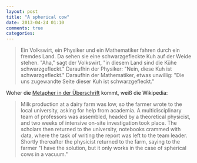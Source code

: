 ```yaml
---
layout: post
title: "A spherical cow"
date: 2013-04-24 01:10
comments: true
categories: 
---
```

>Ein Volkswirt, ein Physiker und ein Mathematiker fahren durch ein fremdes Land.
>Da sehen sie eine schwarzgefleckte Kuh auf der Weide stehen.
>"Aha," sagt der Volkswirt, "in diesem Land sind die Kühe schwarzgefleckt."
>Daraufhin der Physiker: "Nein, diese Kuh ist schwarzgefleckt."
>Daraufhin der Mathematiker, etwas unwillig:
>"Die uns zugewandte Seite dieser Kuh ist schwarzgefleckt."

Woher die [Metapher in der Überschrift][wikipedia] kommt, weiß die Wikipedia:

>Milk production at a dairy farm was low,
>so the farmer wrote to the local university,
>asking for help from academia.
>A multidisciplinary team of professors was assembled,
>headed by a theoretical physicist,
>and two weeks of intensive on-site investigation took place.
>The scholars then returned to the university, notebooks crammed with data,
>where the task of writing the report was left to the team leader.
>Shortly thereafter the physicist returned to the farm, saying to the farmer
>"I have the solution, but it only works in the case of spherical cows in a vacuum."

[wikipedia]: http://en.wikipedia.org/wiki/Spherical_cow
